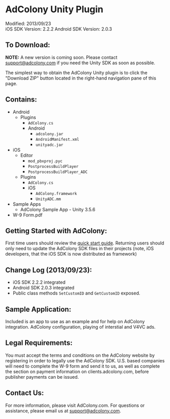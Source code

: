 AdColony Unity Plugin
==================================
Modified: 2013/09/23  
iOS SDK Version: 2.2.2
Android SDK Version: 2.0.3

To Download:
----------------------------------
**NOTE:** A new version is coming soon. Please contact support@adcolony.com if you need the Unity SDK as soon as possible.

The simplest way to obtain the AdColony Unity plugin is to click the "Download ZIP" button located in the right-hand navigation pane of this page. 

Contains:
----------------------------------
<ul>
<li>Android<ul>
<li>Plugins<ul>
<li><code>AdColony.cs</code></li>
<li>Android<ul>
<li><code>adcolony.jar</code></li>
<li><code>AndroidManifest.xml</code></li>
<li><code>unityadc.jar</code></li>
</ul>
</li>
</ul>
</li>
</ul>
</li>
<li>iOS<ul>
<li>Editor<ul>
<li><code>mod_pbxproj.pyc</code></li>
<li><code>PostprocessBuildPlayer</code></li>
<li><code>PostprocessBuildPlayer_ADC</code></li>
</ul>
</li>
<li>Plugins<ul>
<li><code>AdColony.cs</code></li>
<li>iOS<ul>
<li><code>AdColony.framework</code></li>
<li><code>UnityADC.mm</code></li>
</ul>
</li>
</ul>
</li>
</ul>
</li>
<li>Sample Apps<ul>
<li>AdColony Sample App - Unity 3.5.6</li>
</ul>
</li>
<li>W-9 Form.pdf</li>
</ul>

Getting Started with AdColony:
----------------------------------
First time users should review the [quick start guide](https://github.com/AdColony/AdColony-Unity-SDK/wiki). Returning users should only need to update the AdColony SDK files in their projects (note, iOS developers, that the iOS SDK is now distributed as framework)

Change Log (2013/09/23):
----------------------------------
* iOS SDK 2.2.2 integrated
* Android SDK 2.0.3 integrated
* Public class methods `SetCustomID` and `GetCustomID` exposed.

Sample Application:
----------------------------------
Included is an app to use as an example and for help on AdColony integration. AdColony configuration, playing of interstial and V4VC ads.


Legal Requirements:
----------------------------------
You must accept the terms and conditions on the AdColony website by registering in order to legally use the AdColony SDK. U.S. based companies will need to complete the W-9 form and send it to us, as well as complete the section on payment information on clients.adcolony.com, before publisher payments can be issued.


Contact Us:
----------------------------------
For more information, please visit AdColony.com. For questions or assistance, please email us at support@adcolony.com.

